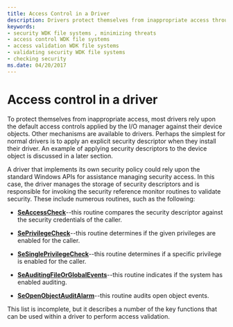 ```yaml
---
title: Access Control in a Driver
description: Drivers protect themselves from inappropriate access through access control.
keywords:
- security WDK file systems , minimizing threats
- access control WDK file systems
- access validation WDK file systems
- validating security WDK file systems
- checking security
ms.date: 04/20/2017
---
```


# Access control in a driver

To protect themselves from inappropriate access, most drivers rely upon the default access controls applied by the I/O manager against their device objects. Other mechanisms are available to drivers. Perhaps the simplest for normal drivers is to apply an explicit security descriptor when they install their driver. An example of applying security descriptors to the device object is discussed in a later section.

A driver that implements its own security policy could rely upon the standard Windows APIs for assistance managing security access. In this case, the driver manages the storage of security descriptors and is responsible for invoking the security reference monitor routines to validate security. These include numerous routines, such as the following:

- [**SeAccessCheck**](/windows-hardware/drivers/ddi/wdm/nf-wdm-seaccesscheck)--this routine compares the security descriptor against the security credentials of the caller.

- [**SePrivilegeCheck**](/windows-hardware/drivers/ddi/ntifs/nf-ntifs-seprivilegecheck)--this routine determines if the given privileges are enabled for the caller.

- [**SeSinglePrivilegeCheck**](/windows-hardware/drivers/ddi/ntddk/nf-ntddk-sesingleprivilegecheck)--this routine determines if a specific privilege is enabled for the caller.

- [**SeAuditingFileOrGlobalEvents**](/windows-hardware/drivers/ddi/ntifs/nf-ntifs-seauditingfileorglobalevents)--this routine indicates if the system has enabled auditing.

- [**SeOpenObjectAuditAlarm**](/windows-hardware/drivers/ddi/ntifs/nf-ntifs-seopenobjectauditalarm)--this routine audits open object events.

This list is incomplete, but it describes a number of the key functions that can be used within a driver to perform access validation.
